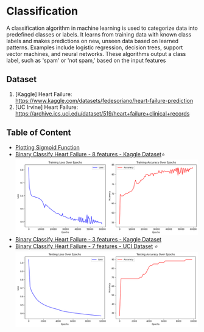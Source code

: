 # Classification

A classification algorithm in machine learning is used to categorize data into predefined classes or labels. It learns from training data with known class labels and makes predictions on new, unseen data based on learned patterns. Examples include logistic regression, decision trees, support vector machines, and neural networks. These algorithms output a class label, such as 'spam' or 'not spam,' based on the input features  

## Dataset

1. [Kaggle] Heart Failure:  
<https://www.kaggle.com/datasets/fedesoriano/heart-failure-prediction>
2. [UC Irvine] Heart Failure:  
<https://archive.ics.uci.edu/dataset/519/heart+failure+clinical+records>

## Table of Content

- [Plotting Sigmoid Function](./sigmoid-function.ipynb)
- [Binary Classify Heart Failure - 8 features - Kaggle Dataset](./classify-heart-failure.ipynb)⭐
![plot 1](image.png)
- [Binary Classify Heart Failure - 3 features - Kaggle Dataset](./classify-heart-failure-2.ipynb)
- [Binary Classify Heart Failure - 7 features - UCI Dataset](./class-heart-failure-ds-2.ipynb) ⭐
![alt text](image-1.png)
